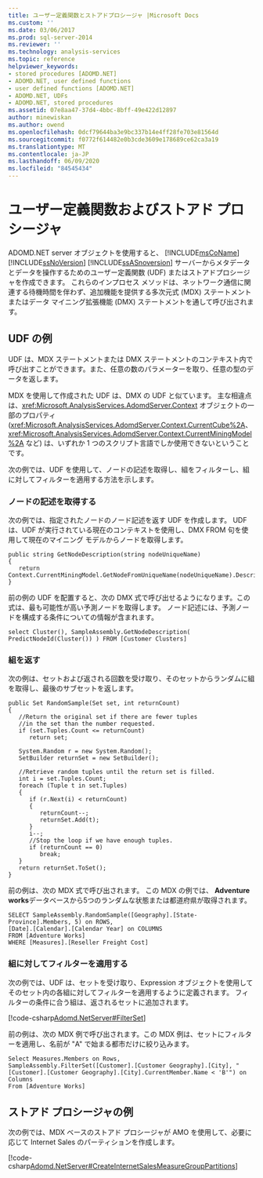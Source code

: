 ```yaml
---
title: ユーザー定義関数とストアドプロシージャ |Microsoft Docs
ms.custom: ''
ms.date: 03/06/2017
ms.prod: sql-server-2014
ms.reviewer: ''
ms.technology: analysis-services
ms.topic: reference
helpviewer_keywords:
- stored procedures [ADOMD.NET]
- ADOMD.NET, user defined functions
- user defined functions [ADOMD.NET]
- ADOMD.NET, UDFs
- ADOMD.NET, stored procedures
ms.assetid: 07e8aa47-37d4-4bbc-8bff-49e422d12897
author: minewiskan
ms.author: owend
ms.openlocfilehash: 0dcf79644ba3e9bc337b14e4ff28fe703e81564d
ms.sourcegitcommit: f0772f614482e0b3cde3609e178689ce62ca3a19
ms.translationtype: MT
ms.contentlocale: ja-JP
ms.lasthandoff: 06/09/2020
ms.locfileid: "84545434"
---
```

# <a name="user-defined-functions-and-stored-procedures"></a>ユーザー定義関数およびストアド プロシージャ
  ADOMD.NET server オブジェクトを使用すると、 [!INCLUDE[msCoName](../../includes/msconame-md.md)] [!INCLUDE[ssNoVersion](../../includes/ssnoversion-md.md)] [!INCLUDE[ssASnoversion](../../includes/ssasnoversion-md.md)] サーバーからメタデータとデータを操作するためのユーザー定義関数 (UDF) またはストアドプロシージャを作成できます。 これらのインプロセス メソッドは、ネットワーク通信に関連する待機時間を伴わず、追加機能を提供する多次元式 (MDX) ステートメントまたはデータ マイニング拡張機能 (DMX) ステートメントを通して呼び出されます。  
  
## <a name="udf-examples"></a>UDF の例  
 UDF は、MDX ステートメントまたは DMX ステートメントのコンテキスト内で呼び出すことができます。また、任意の数のパラメーターを取り、任意の型のデータを返します。  
  
 MDX を使用して作成された UDF は、DMX の UDF と似ています。 主な相違点は、<xref:Microsoft.AnalysisServices.AdomdServer.Context> オブジェクトの一部のプロパティ (<xref:Microsoft.AnalysisServices.AdomdServer.Context.CurrentCube%2A>、<xref:Microsoft.AnalysisServices.AdomdServer.Context.CurrentMiningModel%2A> など) は、いずれか 1 つのスクリプト言語でしか使用できないということです。  
  
 次の例では、UDF を使用して、ノードの記述を取得し、組をフィルターし、組に対してフィルターを適用する方法を示します。  
  
### <a name="returning-a-node-description"></a>ノードの記述を取得する  
 次の例では、指定されたノードのノード記述を返す UDF を作成します。 UDF は、UDF が実行されている現在のコンテキストを使用し、DMX FROM 句を使用して現在のマイニング モデルからノードを取得します。  
  
```  
public string GetNodeDescription(string nodeUniqueName)  
{  
   return Context.CurrentMiningModel.GetNodeFromUniqueName(nodeUniqueName).Description;  
}  
```  
  
 前の例の UDF を配置すると、次の DMX 式で呼び出せるようになります。この式は、最も可能性が高い予測ノードを取得します。 ノード記述には、予測ノードを構成する条件についての情報が含まれます。  
  
```  
select Cluster(), SampleAssembly.GetNodeDescription( PredictNodeId(Cluster()) ) FROM [Customer Clusters]  
```  
  
### <a name="returning-tuples"></a>組を返す  
 次の例は、セットおよび返される回数を受け取り、そのセットからランダムに組を取得し、最後のサブセットを返します。  
  
```  
public Set RandomSample(Set set, int returnCount)  
{  
   //Return the original set if there are fewer tuples  
   //in the set than the number requested.  
   if (set.Tuples.Count <= returnCount)  
      return set;  
  
   System.Random r = new System.Random();  
   SetBuilder returnSet = new SetBuilder();  
  
   //Retrieve random tuples until the return set is filled.  
   int i = set.Tuples.Count;  
   foreach (Tuple t in set.Tuples)  
   {  
      if (r.Next(i) < returnCount)  
      {  
         returnCount--;  
         returnSet.Add(t);  
      }  
      i--;  
      //Stop the loop if we have enough tuples.  
      if (returnCount == 0)  
         break;  
   }  
   return returnSet.ToSet();  
}  
```  
  
 前の例は、次の MDX 式で呼び出されます。 この MDX の例では、 **Adventure works**データベースから5つのランダムな状態または都道府県が取得されます。  
  
```  
SELECT SampleAssembly.RandomSample([Geography].[State-Province].Members, 5) on ROWS,   
[Date].[Calendar].[Calendar Year] on COLUMNS  
FROM [Adventure Works]  
WHERE [Measures].[Reseller Freight Cost]  
```  
  
### <a name="applying-a-filter-to-a-tuple"></a>組に対してフィルターを適用する  
 次の例では、UDF は、セットを受け取り、Expression オブジェクトを使用してそのセット内の各組に対してフィルターを適用するように定義されます。 フィルターの条件に合う組は、返されるセットに追加されます。  
  
 [!code-csharp[Adomd.NetServer#FilterSet](../../snippets/csharp/SQL14/adomd.net/adomd.netserver/cs/class1.cs#filterset)]  
  
 前の例は、次の MDX 例で呼び出されます。この MDX 例は、セットにフィルターを適用し、名前が "A" で始まる都市だけに絞り込みます。  
  
```  
Select Measures.Members on Rows,  
SampleAssembly.FilterSet([Customer].[Customer Geography].[City], "[Customer].[Customer Geography].[City].CurrentMember.Name < 'B'") on Columns  
From [Adventure Works]  
```  
  
## <a name="stored-procedure-example"></a>ストアド プロシージャの例  
 次の例では、MDX ベースのストアド プロシージャが AMO を使用して、必要に応じて Internet Sales のパーティションを作成します。  
  
 [!code-csharp[Adomd.NetServer#CreateInternetSalesMeasureGroupPartitions](../../snippets/csharp/SQL14/adomd.net/adomd.netserver/cs/class1.cs#createinternetsalesmeasuregrouppartitions)]  
  
  
